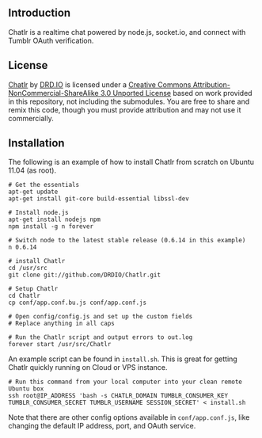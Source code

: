 Introduction
------------

Chatlr is a realtime chat powered by node.js, socket.io, and connect with Tumblr OAuth verification.

License
-------------

[Chatlr](http://chatlr.com/) by [DRD.IO](http://drd.io) is licensed under a 
[Creative Commons Attribution-NonCommercial-ShareAlike 3.0 Unported License](http://creativecommons.org/licenses/by-nc-sa/3.0/)
based on work provided in this repository, not including the submodules. You are free to share and remix this code,
though you must provide attribution and may not use it commercially.

Installation
------------

The following is an example of how to install Chatlr from scratch on Ubuntu 11.04 (as root).

	# Get the essentials
	apt-get update
	apt-get install git-core build-essential libssl-dev

	# Install node.js
	apt-get install nodejs npm
	npm install -g n forever
	
	# Switch node to the latest stable release (0.6.14 in this example)
	n 0.6.14 

	# install Chatlr
	cd /usr/src
	git clone git://github.com/DRDIO/Chatlr.git

	# Setup Chatlr
	cd Chatlr
	cp conf/app.conf.bu.js conf/app.conf.js

	# Open config/config.js and set up the custom fields
	# Replace anything in all caps

	# Run the Chatlr script and output errors to out.log
	forever start /usr/src/Chatlr

An example script can be found in `install.sh`. This is great for getting Chatlr quickly running on Cloud or VPS instance.

	
	# Run this command from your local computer into your clean remote Ubuntu box
	ssh root@IP_ADDRESS 'bash -s CHATLR_DOMAIN TUMBLR_CONSUMER_KEY TUMBLR_CONSUMER_SECRET TUMBLR_USERNAME SESSION_SECRET' < install.sh

Note that there are other config options available in `conf/app.conf.js`, like changing the default IP address, port, and OAuth service.
